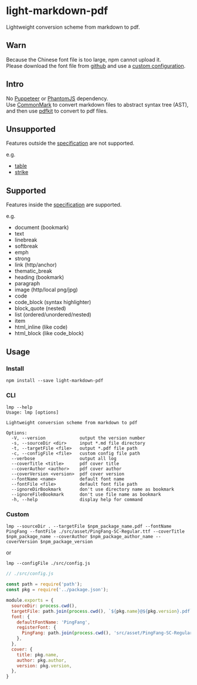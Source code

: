 # light-markdown-pdf

Lightweight conversion scheme from markdown to pdf.  

## Warn

Because the Chinese font file is too large, npm cannot upload it.  
Please download the font file from [github](https://github.com/pfdgithub/light-markdown-pdf/blob/master/src/asset/PingFang-SC-Regular.ttf) and use a [custom configuration](#Custom).  

## Intro

No [Puppeteer](https://github.com/puppeteer/puppeteer) or [PhantomJS](https://github.com/ariya/phantomjs/) dependency.  
Use [CommonMark](https://github.com/commonmark/commonmark.js) to convert markdown files to abstract syntax tree (AST), and then use [pdfkit](https://github.com/foliojs/pdfkit) to convert to pdf files.  

## Unsupported

Features outside the [specification](https://spec.commonmark.org/) are not supported.  

e.g.  
- [table](https://talk.commonmark.org/t/tables-in-pure-markdown/81)  
- [strike](https://talk.commonmark.org/t/strikeout-threw-out-strikethrough-strikes-out-throughout/820)  

## Supported

Features inside the [specification](https://spec.commonmark.org/) are supported.  

e.g.  
- document (bookmark)
- text
- linebreak
- softbreak
- emph
- strong
- link (http/anchor)
- thematic_break
- heading (bookmark)
- paragraph
- image (http/local png/jpg)
- code
- code_block (syntax highlighter)
- block_quote (nested)
- list (ordered/unordered/nested)
- item
- html_inline (like code)
- html_block (like code_block)

## Usage

### Install

```shell
npm install --save light-markdown-pdf
```

### CLI

```shell
lmp --help
Usage: lmp [options]

Lightweight conversion scheme from markdown to pdf

Options:
  -V, --version             output the version number
  -s, --sourceDir <dir>     input *.md file directory
  -t, --targetFile <file>   output *.pdf file path
  -c, --configFile <file>   custom config file path
  --verbose                 output all log
  --coverTitle <title>      pdf cover title
  --coverAuthor <author>    pdf cover author
  --coverVersion <version>  pdf cover version
  --fontName <name>         default font name
  --fontFile <file>         default font file path
  --ignoreDirBookmark       don't use directory name as bookmark
  --ignoreFileBookmark      don't use file name as bookmark
  -h, --help                display help for command
```

### Custom

```shell
lmp --sourceDir . --targetFile $npm_package_name.pdf --fontName PingFang --fontFile ./src/asset/PingFang-SC-Regular.ttf --coverTitle $npm_package_name --coverAuthor $npm_package_author_name --coverVersion $npm_package_version
```

or

```shell
lmp --configFile ./src/config.js
```

```javascript
// ./src/config.js

const path = require('path');
const pkg = require('../package.json');

module.exports = {
  sourceDir: process.cwd(),
  targetFile: path.join(process.cwd(), `${pkg.name}@${pkg.version}.pdf`),
  font: {
    defaultFontName: 'PingFang',
    registerFont: {
      PingFang: path.join(process.cwd(), 'src/asset/PingFang-SC-Regular.ttf'),
    },
  },
  cover: {
    title: pkg.name,
    author: pkg.author,
    version: pkg.version,
  },
}
```
